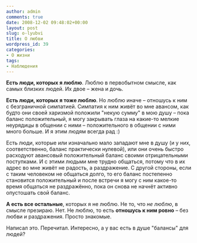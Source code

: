 ```yaml
---
author: admin
comments: true
date: 2008-12-02 09:48:02+00:00
layout: post
slug: o-lyubvi
title: О любви
wordpress_id: 39
categories:
- О жизни
tags:
- Наблюдения
---
```


**Есть люди, которых я люблю**. Люблю в первобытном смысле, как самых близких людей. Их двое – жена и дочь.

**Есть люди, которых я тоже люблю**. Но люблю иначе – отношусь к ним с безграничной симпатией. Симпатия к ним живёт во мне авансом, как будто они своей харизмой положили "некую сумму" в мою душу – пока баланс положительный, я могу закрывать глаза на какие-то мелкие неурядицы в общении с ними – положительного  в общении с ними много больше. И я этим людям всегда рад :)

Есть люди, которые или изначально мало западают мне в душу (и у них, соответственно, баланс практически нулевой), или они очень быстро расходуют авансовый положительный баланс своими отрицательными поступками. И с этими людьми мне трудно общаться, потому что в их адрес во мне живёт не радость, а раздражение. С другой стороны, если с таким человеком не общаться долго, то его баланс постепенно становится положительный и после встречи я могу с ним какое-то время общаться не раздражённо, пока он снова не начнёт активно опустошать свой баланс.

**А есть все остальные**, которых я не люблю. Не то, что _не люблю_, в смысле презираю. Нет. Не люблю, то есть **отношусь к ним ровно** – без любви и раздражения. Просто знакомые.

Написал это. Перечитал.
Интересно, а у вас есть в душе "балансы" для людей?
